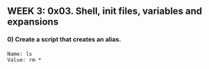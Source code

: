 ## WEEK 3: 0x03. Shell, init files, variables and expansions ##
#### 0) Create a script that creates an alias.

    Name: ls
    Value: rm *
####
